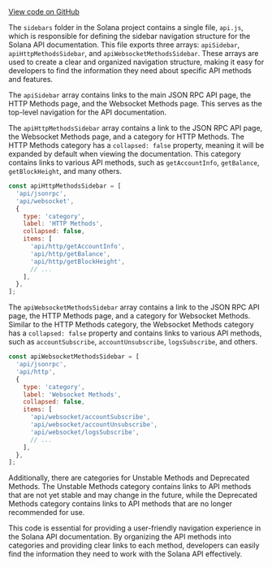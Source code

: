 [View code on GitHub](https://github.com/solana-labs/solana/tree/master/na/docs/sidebars)

The `sidebars` folder in the Solana project contains a single file, `api.js`, which is responsible for defining the sidebar navigation structure for the Solana API documentation. This file exports three arrays: `apiSidebar`, `apiHttpMethodsSidebar`, and `apiWebsocketMethodsSidebar`. These arrays are used to create a clear and organized navigation structure, making it easy for developers to find the information they need about specific API methods and features.

The `apiSidebar` array contains links to the main JSON RPC API page, the HTTP Methods page, and the Websocket Methods page. This serves as the top-level navigation for the API documentation.

The `apiHttpMethodsSidebar` array contains a link to the JSON RPC API page, the Websocket Methods page, and a category for HTTP Methods. The HTTP Methods category has a `collapsed: false` property, meaning it will be expanded by default when viewing the documentation. This category contains links to various API methods, such as `getAccountInfo`, `getBalance`, `getBlockHeight`, and many others.

```javascript
const apiHttpMethodsSidebar = [
  'api/jsonrpc',
  'api/websocket',
  {
    type: 'category',
    label: 'HTTP Methods',
    collapsed: false,
    items: [
      'api/http/getAccountInfo',
      'api/http/getBalance',
      'api/http/getBlockHeight',
      // ...
    ],
  },
];
```

The `apiWebsocketMethodsSidebar` array contains a link to the JSON RPC API page, the HTTP Methods page, and a category for Websocket Methods. Similar to the HTTP Methods category, the Websocket Methods category has a `collapsed: false` property and contains links to various API methods, such as `accountSubscribe`, `accountUnsubscribe`, `logsSubscribe`, and others.

```javascript
const apiWebsocketMethodsSidebar = [
  'api/jsonrpc',
  'api/http',
  {
    type: 'category',
    label: 'Websocket Methods',
    collapsed: false,
    items: [
      'api/websocket/accountSubscribe',
      'api/websocket/accountUnsubscribe',
      'api/websocket/logsSubscribe',
      // ...
    ],
  },
];
```

Additionally, there are categories for Unstable Methods and Deprecated Methods. The Unstable Methods category contains links to API methods that are not yet stable and may change in the future, while the Deprecated Methods category contains links to API methods that are no longer recommended for use.

This code is essential for providing a user-friendly navigation experience in the Solana API documentation. By organizing the API methods into categories and providing clear links to each method, developers can easily find the information they need to work with the Solana API effectively.

